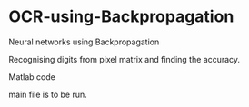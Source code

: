 # OCR-using-Backpropagation
Neural networks using Backpropagation 


Recognising digits from pixel matrix and finding the accuracy.


Matlab code

main file is to be run.
